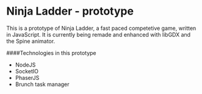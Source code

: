 # Ninja Ladder - prototype

This is a prototype of Ninja Ladder, a fast paced competetive game, written in JavaScript. It is currently being remade and enhanced with libGDX and the Spine animator.

####Technologies in this prototype
- NodeJS
- SocketIO
- PhaserJS
- Brunch task manager
